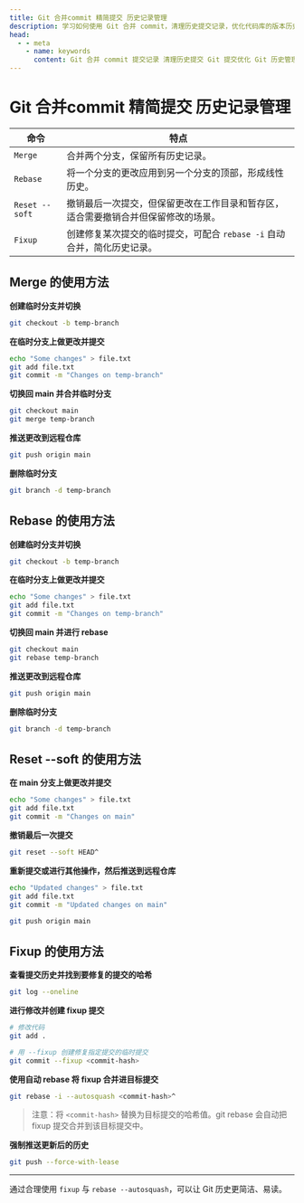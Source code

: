 ```yaml
---
title: Git 合并commit 精简提交 历史记录管理
description: 学习如何使用 Git 合并 commit，清理历史提交记录，优化代码库的版本历史。
head:
  - - meta
    - name: keywords
      content: Git 合并 commit 提交记录 清理历史提交 Git 提交优化 Git 历史管理
---
```


# Git 合并commit 精简提交 历史记录管理

| 命令           | 特点                                                                               |
| -------------- | ---------------------------------------------------------------------------------- |
| `Merge`        | 合并两个分支，保留所有历史记录。                                                   |
| `Rebase`       | 将一个分支的更改应用到另一个分支的顶部，形成线性历史。                             |
| `Reset --soft` | 撤销最后一次提交，但保留更改在工作目录和暂存区，适合需要撤销合并但保留修改的场景。 |
| `Fixup`        | 创建修复某次提交的临时提交，可配合 `rebase -i` 自动合并，简化历史记录。            |

## Merge 的使用方法

**创建临时分支并切换**

```sh
git checkout -b temp-branch
```

**在临时分支上做更改并提交**

```sh
echo "Some changes" > file.txt
git add file.txt
git commit -m "Changes on temp-branch"
```

**切换回 main 并合并临时分支**

```sh
git checkout main
git merge temp-branch
```

**推送更改到远程仓库**

```sh
git push origin main
```

**删除临时分支**

```sh
git branch -d temp-branch
```

## Rebase 的使用方法

**创建临时分支并切换**

```sh
git checkout -b temp-branch
```

**在临时分支上做更改并提交**

```sh
echo "Some changes" > file.txt
git add file.txt
git commit -m "Changes on temp-branch"
```

**切换回 main 并进行 rebase**

```sh
git checkout main
git rebase temp-branch
```

**推送更改到远程仓库**

```sh
git push origin main
```

**删除临时分支**

```sh
git branch -d temp-branch
```

## Reset --soft 的使用方法

**在 main 分支上做更改并提交**

```sh
echo "Some changes" > file.txt
git add file.txt
git commit -m "Changes on main"
```

**撤销最后一次提交**

```sh
git reset --soft HEAD^
```

**重新提交或进行其他操作，然后推送到远程仓库**

```sh
echo "Updated changes" > file.txt
git add file.txt
git commit -m "Updated changes on main"

git push origin main
```

## Fixup 的使用方法

**查看提交历史并找到要修复的提交的哈希**

```sh
git log --oneline
```

**进行修改并创建 fixup 提交**

```sh
# 修改代码
git add .

# 用 --fixup 创建修复指定提交的临时提交
git commit --fixup <commit-hash>
```

**使用自动 rebase 将 fixup 合并进目标提交**

```sh
git rebase -i --autosquash <commit-hash>^
```

> 注意：将 `<commit-hash>` 替换为目标提交的哈希值。git rebase 会自动把 fixup 提交合并到该目标提交中。

**强制推送更新后的历史**

```sh
git push --force-with-lease
```

---

通过合理使用 `fixup` 与 `rebase --autosquash`，可以让 Git 历史更简洁、易读。

